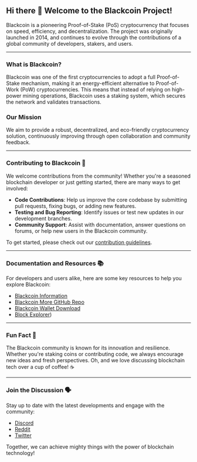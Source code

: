 ## Hi there 👋 Welcome to the Blackcoin Project!

Blackcoin is a pioneering Proof-of-Stake (PoS) cryptocurrency that focuses on speed, efficiency, and decentralization. The project was originally launched in 2014, and continues to evolve through the contributions of a global community of developers, stakers, and users.

---

### What is Blackcoin?

Blackcoin was one of the first cryptocurrencies to adopt a full Proof-of-Stake mechanism, making it an energy-efficient alternative to Proof-of-Work (PoW) cryptocurrencies. This means that instead of relying on high-power mining operations, Blackcoin uses a staking system, which secures the network and validates transactions.

### Our Mission

We aim to provide a robust, decentralized, and eco-friendly cryptocurrency solution, continuously improving through open collaboration and community feedback.

---

### Contributing to Blackcoin 🌈

We welcome contributions from the community! Whether you're a seasoned blockchain developer or just getting started, there are many ways to get involved:

- **Code Contributions**: Help us improve the core codebase by submitting pull requests, fixing bugs, or adding new features.
- **Testing and Bug Reporting**: Identify issues or test new updates in our development branches.
- **Community Support**: Assist with documentation, answer questions on forums, or help new users in the Blackcoin community.

To get started, please check out our [contribution guidelines]([https://github.com/BlackcoinOrg/blackcoin/blob/master/CONTRIBUTING.md](https://github.com/coinblack/blackcoin-more/blob/26.x/CONTRIBUTING.md)).

---

### Documentation and Resources 📚

For developers and users alike, here are some key resources to help you explore Blackcoin:

- [Blackcoin Information](https://blackcoin.org/)
- [Blackcoin More GitHub Repo](https://github.com/coinblack/blackcoin-more)
- [Blackcoin Wallet Download](https://blackcoinmore.org)
- [Block Explorer](https://chainz.cryptoid.info/blk/))

---

### Fun Fact 🍿

The Blackcoin community is known for its innovation and resilience. Whether you're staking coins or contributing code, we always encourage new ideas and fresh perspectives. Oh, and we love discussing blockchain tech over a cup of coffee! ☕️

---

### Join the Discussion 🗣️

Stay up to date with the latest developments and engage with the community:

- [Discord](https://discord.blackcoin.nl)
- [Reddit](https://www.reddit.com/r/blackcoin)
- [Twitter](https://twitter.com/blackcoinorg)

Together, we can achieve mighty things with the power of blockchain technology!

